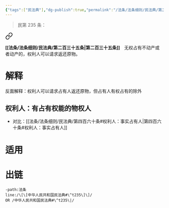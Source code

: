 ```yaml
---
{"tags":["民法典"],"dg-publish":true,"permalink":"/法条/法条细则/民法典/第二百三十五条/","dgPassFrontmatter":true,"created":"2024-11-22T22:24:47.691+08:00","updated":"2024-12-06T08:49:21.846+08:00"}
---
```


>民第 235 条：
<div class="transclusion internal-embed is-loaded"><a class="markdown-embed-link" href="/////#t235" aria-label="Open link"><svg xmlns="http://www.w3.org/2000/svg" width="24" height="24" viewBox="0 0 24 24" fill="none" stroke="currentColor" stroke-width="2" stroke-linecap="round" stroke-linejoin="round" class="svg-icon lucide-link"><path d="M10 13a5 5 0 0 0 7.54.54l3-3a5 5 0 0 0-7.07-7.07l-1.72 1.71"></path><path d="M14 11a5 5 0 0 0-7.54-.54l-3 3a5 5 0 0 0 7.07 7.07l1.71-1.71"></path></svg></a><div class="markdown-embed">



**[[法条/法条细则/民法典/第二百三十五条\|第二百三十五条]]**　无权占有不动产或者动产的，权利人可以请求返还原物。 

</div></div>

# 解释
反面解释：权利人可以请求占有人返还原物，但占有人有权占有的除外
## 权利人：有占有权能的物权人
- 对比：[[法条/法条细则/民法典/第四百六十条#权利人：事实占有人\|第四百六十条#权利人：事实占有人]]
# 适用
# 出链
```query
-path:法条
line:/\[\[中华人民共和国民法典#\^t235\]\]/
OR /中华人民共和国民法典#\^t235\|/
```

